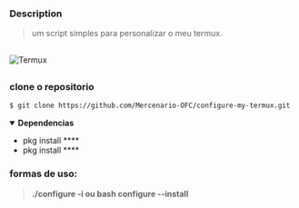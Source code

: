 ### Description
> um script simples para personalizar o meu termux.
##
<div>
<img alt='Termux' src='https://img.shields.io/badge/Testado no-Termux-100000?style=for-the-badge&logo= &logoColor=9FFF4B&labelColor=000000&color=B7FF43'/>
</div>

##

### clone o repositorio
```bash
$ git clone https://github.com/Mercenario-OFC/configure-my-termux.git
```
<details open>
  <summary><strong>Dependencias</strong></summary>

- pkg install ****
- pkg install ****

</details>

### formas de uso:

> **./configure -i ou bash configure --install**

